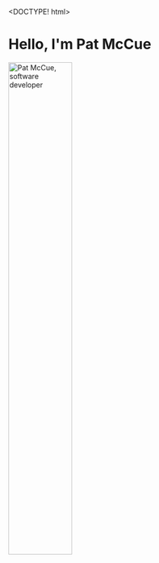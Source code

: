 <DOCTYPE! html>
<head>
    <meta charset="UTF-8">
    <title>Personal Webpage</title> 
</head>
<body>
    <h1>Hello, I'm Pat McCue</h1>
    <img width=50% height=50% src="https://github.com/PatMcCue/patmccue.github.io/blob/main/profilepic.jpg?raw=true" alt="Pat McCue, software developer">
</body>
    </html>
